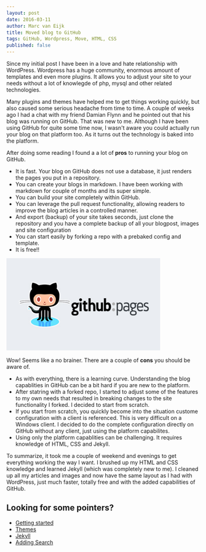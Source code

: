 ```yaml
---
layout: post
date: 2016-03-11
author: Marc van Eijk
title: Moved blog to GitHub
tags: GitHub, Wordpress, Move, HTML, CSS
published: false
---
```

Since my initial post I have been in a love and hate relationship with WordPress. Wordpress has a huge community, enormous amount of templates and even more plugins. It allows you to adjust your site to your needs without a lot of knowlegde of php, mysql and other related technologies.

Many plugins and themes have helped me to get things working quickly, but also caused some serious headache from time to time. A couple of weeks ago I had a chat with my friend Damian Flynn and he pointed out that his blog was running on GitHub. That was new to me. Although I have been using GitHub for quite some time now, I wasn't aware you could actually run your blog on that platform too. As it turns out the technology is baked into the platform. 
<!--more-->

After doing some reading I found a a lot of **pros** to running your blog on GitHub.

+ It is fast. Your blog on GitHub does not use a database, it just renders the pages you put in a repository.
+ You can create your blogs in markdown. I have been working with markdown for couple of months and its super simple.
+ You can build your site completely within GitHub.
+ You can leverage the pull request functionality, allowing readers to improve the blog articles in a controlled manner.
+ And export (backup) of your site takes seconds, just clone the repository and you have a complete backup of all your blogpost, images and site configuration
+ You can start easily by forking a repo with a prebaked config and template.
+ It is free!!

<img src="/images/2016-03-11/github-pages.jpg" width="400">

Wow! Seems like a no brainer. There are a couple of **cons** you should be aware of.

+ As with everything, there is a learning curve. Understanding the blog capablities in GitHub can be a bit hard if you are new to the platform.
+ After statring with a forked repo, I started to adjust some of the features to my own needs that resulted in breaking changes to the site functionality I forked. I decided to start from scratch.
+ If you start from scratch, you quickly become into the situation custome configuration with a client is referenced. This is very difficult on a Windows client. I decided to do the complete configuration directly on GitHub without any client, just using the platform capabilites.
+ Using only the platform capablities can be challenging. It requires knowledge of HTML, CSS and Jekyll.

To summarize, it took me a couple of weekend and evenings to get everything working the way I want. I brushed up my HTML and CSS knowledge and learned Jekyll (which was completely new to me). I cleaned up all my articles and images and now have the same layout as I had with WordPress, just much faster, totally free and with the added capabilities of GitHub.

## Looking for some pointers?

+ [Getting started](http://jmcglone.com/guides/github-pages/)
+ [Themes](http://jekyllthemes.org/)
+ [Jekyll](http://jekyllrb.com/)
+ [Adding Search](http://rayhightower.com/blog/2016/01/04/how-to-make-lunrjs-jekyll-work-together/)
